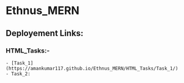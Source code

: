 # Ethnus_MERN

## Deployement Links:

### HTML_Tasks:-
    - [Task_1](https://amankumar117.github.io/Ethnus_MERN/HTML_Tasks/Task_1/)
    - Task_2:
